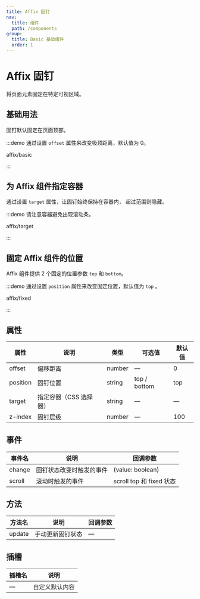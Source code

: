 ```yaml
---
title: Affix 固钉
nav:
  title: 组件
  path: /components
group:
  title: Basic 基础组件
  order: 1
---
```

# Affix 固钉

将页面元素固定在特定可视区域。

## 基础用法

固钉默认固定在页面顶部。

:::demo 通过设置 `offset` 属性来改变吸顶距离，默认值为 0。

affix/basic

:::

## 为 Affix 组件指定容器

通过设置 `target` 属性，让固钉始终保持在容器内， 超过范围则隐藏。

:::demo 请注意容器避免出现滚动条。

affix/target

:::

## 固定 Affix 组件的位置

Affix 组件提供 2 个固定的位置参数 `top` 和 `bottom`。

:::demo 通过设置 `position` 属性来改变固定位置，默认值为 `top` 。

affix/fixed

:::

## 属性

| 属性       | 说明            | 类型     | 可选值          | 默认值 |
| -------- | ------------- | ------ | ------------ | --- |
| offset   | 偏移距离          | number | —            | 0   |
| position | 固钉位置          | string | top / bottom | top |
| target   | 指定容器（CSS 选择器） | string | —            | —   |
| z-index  | 固钉层级          | number | —            | 100 |

## 事件

| 事件名    | 说明           | 回调参数                  |
| ------ | ------------ | --------------------- |
| change | 固钉状态改变时触发的事件 | (value: boolean)      |
| scroll | 滚动时触发的事件     | scroll top 和 fixed 状态 |

## 方法

| 方法名    | 说明       | 回调参数 |
| ------ | -------- | ---- |
| update | 手动更新固钉状态 | —    |

## 插槽

| 插槽名 | 说明      |
| --- | ------- |
| —   | 自定义默认内容 |

<style lang="scss">
.example-showcase {
  .affix-container {
    text-align: center;
    height: 400px;
    border-radius: 4px;
    background: var(--el-color-primary-light-9);
  }
}
</style>
